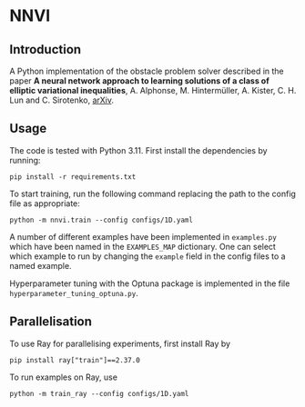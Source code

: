 # NNVI

## Introduction
A Python implementation of the obstacle problem solver described in the paper **A neural network approach to learning solutions of a class of elliptic variational inequalities**, A. Alphonse, M. Hintermüller, A. Kister, C. H. Lun and C. Sirotenko, [arXiv](https://arxiv.org/pdf/2411.18565).

## Usage
The code is tested with Python 3.11. First install the dependencies by running:

```
pip install -r requirements.txt
```

To start training, run the following command replacing the path to the config file as appropriate:

```
python -m nnvi.train --config configs/1D.yaml
```

A number of different examples have been implemented in `examples.py` which have been named in the `EXAMPLES_MAP` dictionary. One can select which example to run by changing the `example` field in the config files to a named example.

Hyperparameter tuning with the Optuna package is implemented in the file `hyperparameter_tuning_optuna.py`.

## Parallelisation 
To use Ray for parallelising experiments, first install Ray by

```
pip install ray["train"]==2.37.0
```

To run examples on Ray, use

```
python -m train_ray --config configs/1D.yaml
```
